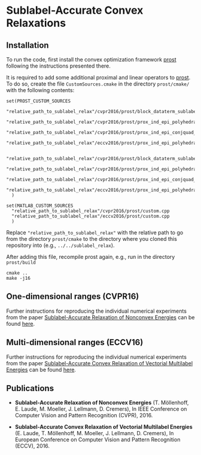 # Sublabel-Accurate Convex Relaxations

## Installation
To run the code, first install the convex optimization framework [prost](https://github.com/tum-vision/prost) following the instructions presented there. 

It is required to add some additional proximal and linear operators to [prost](https://github.com/tum-vision/prost). To do so, create the file `CustomSources.cmake` in the directory `prost/cmake/` with the following contents:

```
set(PROST_CUSTOM_SOURCES
  "relative_path_to_sublabel_relax"/cvpr2016/prost/block_dataterm_sublabel.cu
  "relative_path_to_sublabel_relax"/cvpr2016/prost/prox_ind_epi_polyhedral_1d.cu
  "relative_path_to_sublabel_relax"/cvpr2016/prost/prox_ind_epi_conjquad_1d.cu
  "relative_path_to_sublabel_relax"/eccv2016/prost/prox_ind_epi_polyhedral.cu
  
  "relative_path_to_sublabel_relax"/cvpr2016/prost/block_dataterm_sublabel.hpp
  "relative_path_to_sublabel_relax"/cvpr2016/prost/prox_ind_epi_polyhedral_1d.hpp
  "relative_path_to_sublabel_relax"/cvpr2016/prost/prox_ind_epi_conjquad_1d.hpp
  "relative_path_to_sublabel_relax"/eccv2016/prost/prox_ind_epi_polyhedral.hpp
  )
  
set(MATLAB_CUSTOM_SOURCES
  "relative_path_to_sublabel_relax"/cvpr2016/prost/custom.cpp
  "relative_path_to_sublabel_relax"/eccv2016/prost/custom.cpp
  )
```

Replace `"relative_path_to_sublabel_relax"` with the relative path to go from the directory `prost/cmake` to the directory where you cloned this repository into (e.g., `../../sublabel_relax`).

After adding this file, recompile prost again, e.g., run in the directory `prost/build`
```
cmake ..
make -j16
```


## One-dimensional ranges (CVPR16)
Further instructions for reproducing the individual numerical experiments from the paper [Sublabel-Accurate Relaxation of Nonconvex Energies](https://vision.in.tum.de/_media/spezial/bib/moellenhoff_laude_cvpr_16.pdf) can be found [here](https://github.com/tum-vision/sublabel_relax/tree/master/cvpr2016/README.md).
## Multi-dimensional ranges (ECCV16)
Further instructions for reproducing the individual numerical experiments from the paper [Sublabel-Accurate Convex Relaxation of Vectorial Multilabel Energies](https://vision.in.tum.de/_media/spezial/bib/laude16eccv.pdf) can be found [here](https://github.com/tum-vision/sublabel_relax/tree/master/eccv2016/README.md).


## Publications
 *   **Sublabel-Accurate Relaxation of Nonconvex Energies**
     (T. Möllenhoff, E. Laude, M. Moeller, J. Lellmann, D. Cremers),
     In IEEE Conference on Computer Vision and Pattern Recognition (CVPR), 2016.

 *   **Sublabel-Accurate Convex Relaxation of Vectorial Multilabel Energies**
     (E. Laude, T. Möllenhoff, M. Moeller, J. Lellmann, D. Cremers),
     In European Conference on Computer Vision and Pattern Recognition (ECCV), 2016.
